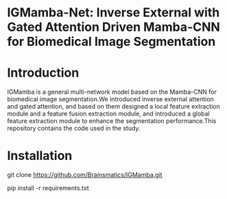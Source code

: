 # IGMamba-Net: Inverse External with Gated Attention Driven Mamba-CNN for Biomedical Image Segmentation
# Introduction
IGMamba is a general multi-network model based on the Mamba-CNN for biomedical image segmentation.We introduced inverse external attention and gated attention, and based on them designed a local feature extraction module and a feature fusion extraction module, and introduced a global feature extraction module to enhance the segmentation performance.This repository contains the code used in the study.
# Installation
  git clone https://github.com/Brainsmatics/IGMamba.git 
  
  pip install -r requirements.txt 
